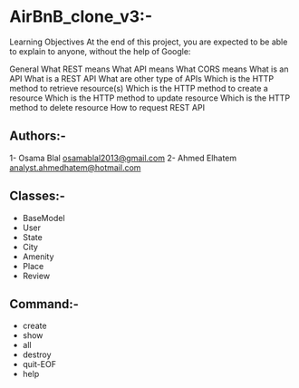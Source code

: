 # AirBnB_clone_v3:-
Learning Objectives
At the end of this project, you are expected to be able to explain to anyone, without the help of Google:

General
What REST means
What API means
What CORS means
What is an API
What is a REST API
What are other type of APIs
Which is the HTTP method to retrieve resource(s)
Which is the HTTP method to create a resource
Which is the HTTP method to update resource
Which is the HTTP method to delete resource
How to request REST API

## Authors:-
1- Osama Blal <osamablal2013@gmail.com>
2- Ahmed Elhatem <analyst.ahmedhatem@hotmail.com>

## Classes:-
- BaseModel
- User
- State
- City
- Amenity
- Place
- Review

## Command:-
- create
- show
- all
- destroy
- quit-EOF
- help
